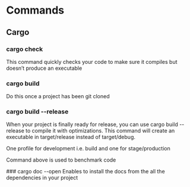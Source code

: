 # Commands

## Cargo

### cargo check 
This command quickly checks your code to make sure it compiles but doesn’t produce an executable

### cargo build
Do this once a project has been git cloned

### cargo build --release
When your project is finally ready for release, you can use cargo build --release to compile it with optimizations. This command will create an executable in target/release instead of target/debug.

One profile for development i.e. build and one for stage/production

Command above is used to benchmark code

### cargo doc --open
Enables to install the docs from the all the dependencies in your project
